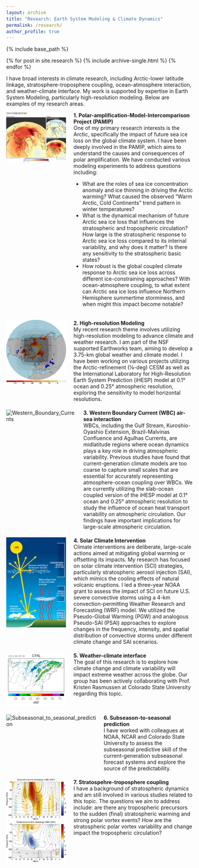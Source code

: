 ```yaml
---
layout: archive
title: "Research: Earth System Modeling & Climate Dynamics"
permalink: /research/
author_profile: true
---
```


{% include base_path %}


{% for post in site.research %}
  {% include archive-single.html %}
{% endfor %}

I have broad interests in climate research, including Arctic-lower latitude linkage, stratosphere-troposphere coupling, ocean-atmosphere interaction, and weather-climate interface. My work is supported by expertise in Earth System Modeling, particularly high-resolution modeling. Below are examples of my research areas.

<div style="display: flex; align-items: flex-start; margin-bottom: 20px;">
  <!-- Left: Figure -->
  <div style="flex: 1; padding-right: 20px;">
      <img src="01_PAMIP.jpg" alt="PAMIP" style="max-width: 100%; height: auto;">
  </div>
  <!-- Right: Text -->
  <div style="flex: 2;">
    <strong>1. Polar-amplification-Model-Intercomparison Project (PAMIP)</strong><br>
    One of my primary research interests is the Arctic, specifically the impact of future sea ice loss on the global climate system. I have been deeply involved in the PAMIP, which aims to understand the causes and consequences of polar amplification. We have conducted various modeling experiments to address questions including:
    <ul>
      <li>What are the roles of sea ice concentration anomaly and ice thinning in driving the Arctic warming? What caused the observed “Warm Arctic, Cold Continents” trend pattern in winter temperatures? </li>
      <li>What is the dynamical mechanism of future Arctic sea ice loss that influences the stratospheric and tropospheric circulation? How large is the stratospheric response to Arctic sea ice loss compared to its internal variability, and why does it matter? Is there any sensitivity to the stratospheric basic states?</li>
      <li>How robust is the global coupled climate response to Arctic sea ice loss across different ice-constraining approaches? With ocean-atmosphere coupling, to what extent can Arctic sea ice loss influence Northern Hemisphere summertime storminess, and when might this impact become notable?</li>
    </ul>
  </div>
</div>

<div style="display: flex; align-items: flex-start; margin-bottom: 20px;">
  <!-- Left: Figure -->
  <div style="flex: 1; padding-right: 20px;">
      <img src="02_ARCTICx8.jpg" alt="ARCTIC_refinement_CESM" style="max-width: 100%; height: auto;">
  </div>
  <!-- Right: Text -->
  <div style="flex: 2;">
    <strong>2. High-resolution Modeling</strong><br>
    My recent research theme involves utilizing high-resolution modeling to advance climate and weather research. I am part of the NSF supported Earthworks team, aiming to develop a 3.75-km global weather and climate model. I have been working on various projects utilizing the Arctic-refinement (⅛-deg) CESM as well as the International Laboratory for High-Resolution Earth System Prediction (iHESP) model at 0.1° ocean and 0.25° atmospheric resolution, exploring the sensitivity to model horizontal resolutions.
  </div>
</div>

<div style="margin-top: 20px;"></div>


<div style="display: flex; align-items: flex-start; margin-bottom: 20px;">
  <!-- Left: Figure -->
  <div style="flex: 1; padding-right: 20px;">
      <img src="03_WBC.png" alt="Western_Boundary_Currents" style="max-width: 100%; height: auto;">
  </div>
  <!-- Right: Text -->
  <div style="flex: 2;">
    <strong>3. Western Boundary Current (WBC) air-sea interaction</strong><br>
    WBCs, including the Gulf Stream, Kuroshio-Oyashio Extension, Brazil-Malvinas Confluence and Agulhas Currents, are midlatitude regions where ocean dynamics plays a key role in driving atmospheric variability. Previous studies have found that current-generation climate models are too coarse to capture small scales that are essential for accurately representing atmosphere-ocean coupling over WBCs. We are currently utilizing the slab-ocean coupled version of the iHESP model at 0.1° ocean and 0.25° atmospheric resolution to study the influence of ocean heat transport variability on atmospheric circulation. Our findings have important implications for large-scale atmospheric circulation. 
  </div>
</div>

<div style="margin-top: 20px;"></div>

<div style="display: flex; align-items: flex-start; margin-bottom: 20px;">
  <!-- Left: Figure -->
  <div style="flex: 1; padding-right: 20px;">
      <img src="04_SAI.jpg" alt="Stratospheric_Aerosol_Injection" style="max-width: 100%; height: auto;">
  </div>
  <!-- Right: Text -->
  <div style="flex: 2;">
    <strong>4. Solar Climate Intervention</strong><br>
    Climate interventions are deliberate, large-scale actions aimed at mitigating global warming or offsetting its impacts. My research has focused on solar climate intervention (SCI) strategies, particularly stratospheric aerosol injection (SAI), which mimics the cooling effects of natural volcanic eruptions. I led a three-year NOAA grant to assess the impact of SCI on future U.S. severe convective storms using a 4-km convection-permitting Weather Research and Forecasting (WRF) model. We utilized the Pseudo-Global Warming (PGW) and analogous Pseudo-SAI (PSAI) approaches to explore changes in the frequency, intensity, and spatial distribution of convective storms under different climate change and SAI scenarios.
  </div>
</div>

<div style="margin-top: 20px;"></div>

<div style="display: flex; align-items: flex-start; margin-bottom: 20px;">
  <!-- Left: Figure -->
  <div style="flex: 1; padding-right: 20px;">
      <img src="05_WRF.jpg" alt="2011_tornado_outbreak" style="max-width: 100%; height: auto;">
  </div>
  <!-- Right: Text -->
  <div style="flex: 2;">
    <strong>5. Weather-climate interface</strong><br>
    The goal of this research is to explore how climate change and climate variability will impact extreme weather across the globe. Our group has been actively collaborating with Prof. Kristen Rasmussen at Colorado State University regarding this topic. 
  </div>
</div>

<div style="margin-top: 20px;"></div>

<div style="display: flex; align-items: flex-start; margin-bottom: 20px;">
  <!-- Left: Figure -->
  <div style="flex: 1; padding-right: 20px;">
      <img src="06_S2S.gif" alt="Subseasonal_to_seasonal_prediction" style="max-width: 100%; height: auto;">
  </div>
  <!-- Right: Text -->
  <div style="flex: 2;">
    <strong>6. Subseason-to-seasonal prediction</strong><br>
    I have worked with colleagues at NOAA, NCAR and Colorado State University to assess the subseasonal predictive skill of the current-generation subseasonal forecast systems and explore the source of the predictability. 
  </div>
</div>

<div style="margin-top: 20px;"></div>

<div style="display: flex; align-items: flex-start; margin-bottom: 20px;">
  <!-- Left: Figure -->
  <div style="flex: 1; padding-right: 20px;">
      <img src="07_STC.jpg" alt="stratosphere_troposphere_coupling" style="max-width: 100%; height: auto;">
  </div>
  <!-- Right: Text -->
  <div style="flex: 2;">
    <strong>7. Stratospehre-troposphere coupling</strong><br>
    I have a background of stratospheric dynamics and  am still involved in various studies related to this topic. The questions we aim to address include: are there any tropospheric precursors to the sudden (final) stratospheric warming and strong polar vortex events? How are the stratospheric polar vortex variability and change impact the tropospheric circulation? 
  </div>
</div>
